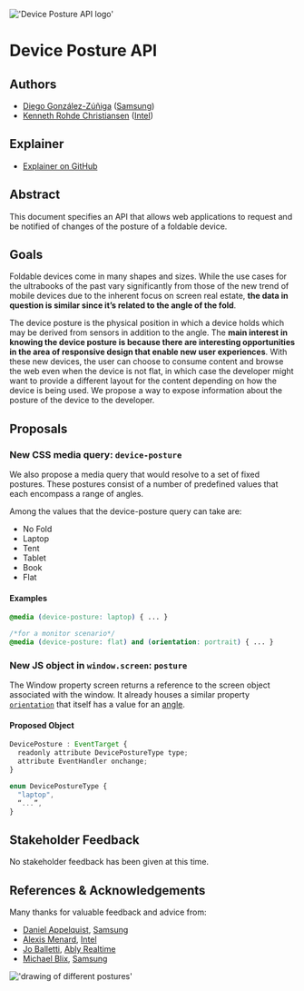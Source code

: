 !['Device Posture API logo'](https://raw.githubusercontent.com/w3c/device-posture/gh-pages/images/sf-logo-s.png)

# Device Posture API

## Authors
* [Diego González-Zúñiga](https://twitter.com/diekus) ([Samsung](https://samsunginter.net))
* [Kenneth Rohde Christiansen](https://twitter.com/kennethrohde) ([Intel](https://intel.com))

## Explainer
* [Explainer on GitHub](https://github.com/SamsungInternet/Explainers/blob/gh-pages/Foldables/FoldState.md)

## Abstract

 This document specifies an API that allows web applications to request and be notified of changes of the posture of a foldable device.

## Goals

Foldable devices come in many shapes and sizes. While the use cases for the ultrabooks of the past vary significantly from those of the new trend of mobile devices due to the inherent focus on screen real estate, **the data in question is similar since it’s related to the angle of the fold**.

The device posture is the physical position in which a device holds which may be derived from sensors in addition to the angle. The **main interest in knowing the device posture is because there are interesting opportunities in the area of responsive design that enable new user experiences**. With these new devices, the user can choose to consume content and browse the web even when the device is not flat, in which case the developer might want to provide a different layout for the content depending on how the device is being used. We propose a way to expose information about the posture of the device to the developer.

## Proposals
### New CSS media query: `device-posture`

We also propose a media query that would resolve to a set of fixed postures. These postures consist of a number of predefined values that each encompass a range of angles.

Among the values that the device-posture query can take are:
* No Fold
* Laptop
* Tent
* Tablet
* Book
* Flat

#### Examples

```css
@media (device-posture: laptop) { ... }

/*for a monitor scenario*/
@media (device-posture: flat) and (orientation: portrait) { ... }
```
### New JS object in `window.screen`: `posture`

The Window property screen returns a reference to the screen object associated with the window. It already houses a similar property [`orientation`](https://developer.mozilla.org/en-US/docs/Web/API/ScreenOrientation) that itself has a value for an [angle](https://w3c.github.io/screen-orientation/#idl-index).

#### Proposed Object
```javascript
DevicePosture : EventTarget {
  readonly attribute DevicePostureType type;
  attribute EventHandler onchange;
}

enum DevicePostureType {
  "laptop",
  “...”,
}
```

## Stakeholder Feedback
No stakeholder feedback has been given at this time.

## References & Acknowledgements
Many thanks for valuable feedback and advice from:
* [Daniel Appelquist](https://twitter.com/torgo), [Samsung](https://samsunginter.net) 
* [Alexis Menard](https://twitter.com/darktears), [Intel](https://intel.com) 
* [Jo Balletti](https://twitter.com/thisisjofrank), [Ably Realtime](https://ably.io)
* [Michael Blix](https://twitter.com/mkeblx), [Samsung](https://samsunginter.net) 

!['drawing of different postures'](https://github.com/w3c/device-posture/blob/gh-pages/images/postures.png?raw=true)
